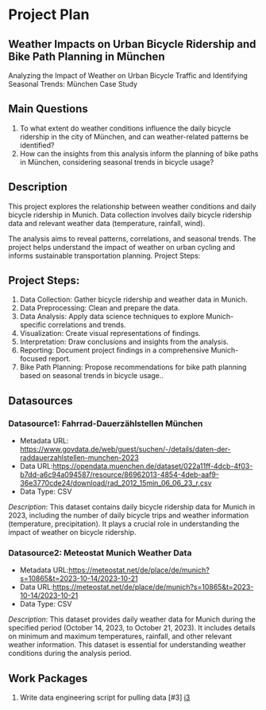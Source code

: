# Project Plan

## Weather Impacts on Urban Bicycle Ridership and Bike Path Planning in München

Analyzing the Impact of Weather on Urban Bicycle Traffic and Identifying Seasonal Trends: München Case Study

## Main Questions

1. To what extent do weather conditions influence the daily bicycle ridership in the city of München, and can weather-related patterns be identified?
2. How can the insights from this analysis inform the planning of bike paths in München, considering seasonal trends in bicycle usage?

## Description

This project explores the relationship between weather conditions and daily bicycle ridership in Munich.
Data collection involves daily bicycle ridership data and relevant weather data (temperature, rainfall, wind).

The analysis aims to reveal patterns, correlations, and seasonal trends.
The project helps understand the impact of weather on urban cycling and informs sustainable transportation planning.
Project Steps:


## Project Steps:

1. Data Collection: Gather bicycle ridership and weather data in Munich.
2. Data Preprocessing: Clean and prepare the data.
3. Data Analysis: Apply data science techniques to explore Munich-specific correlations and trends.
4. Visualization: Create visual representations of findings.
5. Interpretation: Draw conclusions and insights from the analysis.
6. Reporting: Document project findings in a comprehensive Munich-focused report.
7. Bike Path Planning: Propose recommendations for bike path planning based on seasonal trends in bicycle usage..


## Datasources

### Datasource1: Fahrrad-Dauerzählstellen München
* Metadata URL: https://www.govdata.de/web/guest/suchen/-/details/daten-der-raddauerzahlstellen-munchen-2023
* Data URL:https://opendata.muenchen.de/dataset/022a11ff-4dcb-4f03-b7dd-a6c94a094587/resource/86962013-4854-4deb-aaf9-36e3770cde24/download/rad_2012_15min_06_06_23_r.csv
* Data Type: CSV

*Description*:
This dataset contains daily bicycle ridership data for Munich in 2023, including the number of daily bicycle trips and weather information (temperature, precipitation). It plays a crucial role in understanding the impact of weather on bicycle ridership.

### Datasource2: Meteostat Munich Weather Data
* Metadata URL:https://meteostat.net/de/place/de/munich?s=10865&t=2023-10-14/2023-10-21
* Data URL:https://meteostat.net/de/place/de/munich?s=10865&t=2023-10-14/2023-10-21
* Data Type: CSV

*Description*:
 This dataset provides daily weather data for Munich during the specified period (October 14, 2023, to October 21, 2023). It includes details on minimum and maximum temperatures, rainfall, and other relevant weather information. This dataset is essential for understanding weather conditions during the analysis period.

## Work Packages

1. Write data engineering script for pulling data [#3] [i3]

[i3]:https://github.com/Amir-Hussein-OTH/amir-made-2024/issues/3
